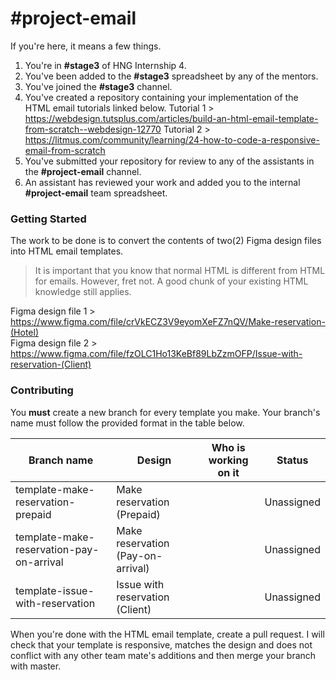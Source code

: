 # #project-email

If you're here, it means a few things.

1.  You're in <strong>#stage3</strong> of HNG Internship 4.
2.  You've been added to the <strong>#stage3</strong> spreadsheet by any of the mentors.
3.  You've joined the <strong>#stage3</strong> channel.
4.  You've created a repository containing your implementation of the HTML email tutorials linked below.
    Tutorial 1 > https://webdesign.tutsplus.com/articles/build-an-html-email-template-from-scratch--webdesign-12770
    Tutorial 2 > https://litmus.com/community/learning/24-how-to-code-a-responsive-email-from-scratch
5.  You've submitted your repository for review to any of the assistants in the <strong>#project-email</strong> channel.
6.  An assistant has reviewed your work and added you to the internal <strong>#project-email</strong> team spreadsheet.

### Getting Started

The work to be done is to convert the contents of two(2) Figma design files into HTML email templates.

> It is important that you know that normal HTML is different from HTML for emails. However, fret not. A good chunk of your existing HTML knowledge still applies.

Figma design file 1 > https://www.figma.com/file/crVkECZ3V9eyomXeFZ7nQV/Make-reservation-(Hotel)
<br>
Figma design file 2 > https://www.figma.com/file/fzOLC1Ho13KeBf89LbZzmOFP/Issue-with-reservation-(Client)

### Contributing

You <strong>must</strong> create a new branch for every template you make. Your branch's name must follow the provided format in the table below.

| Branch name                              | Design                            | Who is working on it | Status     |
| ---------------------------------------- | --------------------------------- | -------------------- | ---------- |
| template-make-reservation-prepaid        | Make reservation (Prepaid)        |                      | Unassigned |
| template-make-reservation-pay-on-arrival | Make reservation (Pay-on-arrival) |                      | Unassigned |
| template-issue-with-reservation          | Issue with reservation (Client)   |                      | Unassigned |

When you're done with the HTML email template, create a pull request. I will check that your template is responsive, matches the design and does not conflict with any other team mate's additions and then merge your branch with master.
